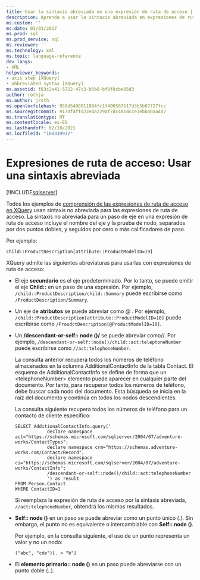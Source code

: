 ```yaml
---
title: Usar la sintaxis abreviada en una expresión de ruta de acceso | Microsoft Docs
description: Aprenda a usar la sintaxis abreviada en expresiones de ruta de acceso XQuery.
ms.custom: ''
ms.date: 03/03/2017
ms.prod: sql
ms.prod_service: sql
ms.reviewer: ''
ms.technology: xml
ms.topic: language-reference
dev_langs:
- XML
helpviewer_keywords:
- axis step [XQuery]
- abbreviated syntax [XQuery]
ms.assetid: f83c2e41-5722-47c3-b5b8-bf0f8cbe05d3
author: rothja
ms.author: jroth
ms.openlocfilehash: 959d5498011984fc1f400567517d3b5b07727fcc
ms.sourcegitcommit: 917df4ffd22e4a229af7dc481dcce3ebba0aa4d7
ms.translationtype: MT
ms.contentlocale: es-ES
ms.lasthandoff: 02/10/2021
ms.locfileid: "100339932"
---
```

# <a name="path-expressions---using-abbreviated-syntax"></a>Expresiones de ruta de acceso: Usar una sintaxis abreviada
[!INCLUDE[sqlserver](../includes/applies-to-version/sqlserver.md)]

  Todos los ejemplos de [comprensión de las expresiones de ruta de acceso en XQuery](../xquery/path-expressions-xquery.md) usan sintaxis no abreviada para las expresiones de ruta de acceso. La sintaxis no abreviada para un paso de eje en una expresión de ruta de acceso incluye el nombre del eje y la prueba de nodo, separados por dos puntos dobles, y seguidos por cero o más calificadores de paso.  
  
 Por ejemplo:  
  
```  
child::ProductDescription[attribute::ProductModelID=19]  
```  
  
 XQuery admite las siguientes abreviaturas para usarlas con expresiones de ruta de acceso:  
  
-   El eje **secundario** es el eje predeterminado. Por lo tanto, se puede omitir el eje **Child::** en un paso de una expresión. Por ejemplo, `/child::ProductDescription/child::Summary` puede escribirse como `/ProductDescription/Summary`.  
  
-   Un eje de **atributos** se puede abreviar como @ . Por ejemplo, `/child::ProductDescription[attribute::ProductModelID=10]` puede escribirse como `/ProudctDescription[@ProductModelID=10]`.  
  
-   Un **/descendant-or-self:: node ()/** se puede abreviar como//. Por ejemplo, `/descendant-or-self::node()/child::act:telephoneNumber` puede escribirse como `//act:telephoneNumber`.  
  
     La consulta anterior recupera todos los números de teléfono almacenados en la columna AdditionalContactInfo de la tabla Contact. El esquema de AdditionalContactInfo se define de forma que un \<telephoneNumber> elemento puede aparecer en cualquier parte del documento. Por tanto, para recuperar todos los números de teléfono, debe buscar cada nodo del documento. Esta búsqueda se inicia en la raíz del documento y continúa en todos los nodos descendientes.  
  
     La consulta siguiente recupera todos los números de teléfono para un contacto de cliente específico:  
  
    ```  
    SELECT AdditionalContactInfo.query('             
                declare namespace act="https://schemas.microsoft.com/sqlserver/2004/07/adventure-works/ContactTypes";             
                declare namespace crm="https://schemas.adventure-works.com/Contact/Record";             
                declare namespace ci="https://schemas.microsoft.com/sqlserver/2004/07/adventure-works/ContactInfo";             
                /descendant-or-self::node()/child::act:telephoneNumber             
                ') as result             
    FROM Person.Contact             
    WHERE ContactID=1             
    ```  
  
     Si reemplaza la expresión de ruta de acceso por la sintaxis abreviada, `//act:telephoneNumber`, obtendrá los mismos resultados.  
  
-   **Self:: node ()** en un paso se puede abreviar como un punto único (.). Sin embargo, el punto no es equivalente o intercambiable con **Self:: node ()**.  
  
     Por ejemplo, en la consulta siguiente, el uso de un punto representa un valor y no un nodo:  
  
    ```  
    ("abc", "cde")[. > "b"]  
    ```  
  
-   El **elemento primario:: node ()** en un paso puede abreviarse con un punto doble (..).  
  
  
